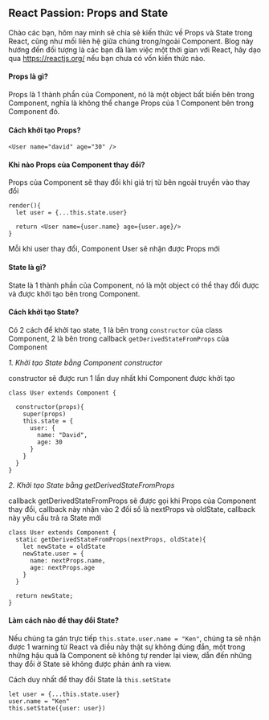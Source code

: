 ## React Passion: Props and State

Chào các bạn, hôm nay mình sẽ chia sẻ kiến thức về Props và State trong React, cũng như mối liên hệ giữa chúng trong/ngoài Component. Blog này hướng đến đối tượng là các bạn đã làm việc một thời gian với React, hãy dạo qua https://reactjs.org/ nếu bạn chưa có vốn kiến thức nào.

#### Props là gì?

Props là 1 thành phần của Component, nó là một object bất biến bên trong Component, nghĩa là không thể change Props của 1 Component bên trong Component đó.

#### Cách khởi tạo Props?
```
<User name="david" age="30" />
```

#### Khi nào Props của Component thay đổi?

Props của Component sẽ thay đổi khi giá trị từ bên ngoài truyền vào thay đổi

```
render(){
  let user = {...this.state.user}

  return <User name={user.name} age={user.age}/>
}
```
Mỗi khi user thay đổi, Component User sẽ nhận được Props mới

#### State là gì?

State là 1 thành phần của Component, nó là một object có thể thay đổi được và được khởi tạo bên trong Component.

#### Cách khởi tạo State?

Có 2 cách để khởi tạo state, 1 là bên trong `constructor` của class Component, 2 là bên trong callback `getDerivedStateFromProps` của Component

*1. Khởi tạo State bằng Component constructor*

constructor sẽ được run 1 lần duy nhất khi Component được khởi tạo

```
class User extends Component {

  constructor(props){
    super(props)
    this.state = {
      user: {
        name: "David",
        age: 30
      }
    }
  }
}
```

*2. Khởi tạo State bằng getDerivedStateFromProps*

callback getDerivedStateFromProps sẽ được gọi khi Props của Component thay đổi, callback này nhận vào 2 đối số là nextProps và oldState, callback này yêu cầu trả ra State mới

```
class User extends Component {
  static getDerivedStateFromProps(nextProps, oldState){
    let newState = oldState
    newState.user = {
      name: nextProps.name,
      age: nextProps.age
    }
  }

  return newState;
}
```

#### Làm cách nào để thay đổi State?

Nếu chúng ta gán trực tiếp `this.state.user.name = "Ken"`, chúng ta sẽ nhận được 1 warning từ React và điều này thật sự không đúng đắn, một trong những hậu quả là Component sẽ không tự render lại view, dẫn đến những thay đổi ở State sẽ không được phản ánh ra view.

Cách duy nhất để thay đổi State là `this.setState`

```
let user = {...this.state.user}
user.name = "Ken"
this.setState({user: user})
```
